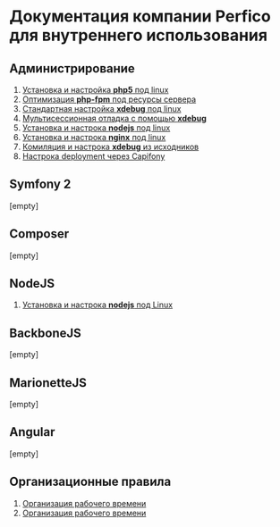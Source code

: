 Документация компании Perfico для внутреннего использования
===========================================================
Администрирование
-----------------
1. [Установка и настройка **php5** под linux](administration/php/simple_config.md)
1. [Оптимизация **php-fpm** под ресурсы сервера](administration/php/performance.md)
1. [Стандартная настройка **xdebug** под linux](administration/php/xdebug/simple_config.md)
1. [Мультисессионная отладка с помощью **xdebug**](administration/php/xdebug/multiple_session.md)
1. [Установка и настрока **nodejs** под linux](nodejs/simple_config.md)
1. [Установка и настрока **nginx** под linux](administration/nginx/simple_config.md)
1. [Комиляция и настрока **xdebug** из исходников](administration/php/xdebug/compilation.md)
1. [Настрока deployment через Capifony](administration/capifony/simple_config.md)

Symfony 2
---------
[empty]

Composer
--------
[empty]

NodeJS
------
1. [Установка и настрока **nodejs** под Linux](nodejs/simple_config.md)

BackboneJS
----------
[empty]

MarionetteJS
------------
[empty]

Angular
-------
[empty]

Организационные правила
-------
1. [Организация рабочего времени](workflow/time.md)
1. [Организация рабочего времени](workflow/work_with_branch.md)
